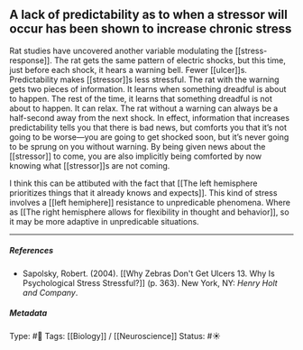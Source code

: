 ## A lack of predictability as to when a stressor will occur has been shown to increase chronic stress  # 

Rat studies have uncovered another variable modulating the [[stress-response]]. The rat gets the same pattern of electric shocks, but this time, just before each shock, it hears a warning bell. Fewer [[ulcer]]s. Predictability makes [[stressor]]s less stressful. The rat with the warning gets two pieces of information. It learns when something dreadful is about to happen. The rest of the time, it learns that something dreadful is not about to happen. It can relax. The rat without a warning can always be a half-second away from the next shock. In effect, information that increases predictability tells you that there is bad news, but comforts you that it’s not going to be worse—you are going to get shocked soon, but it’s never going to be sprung on you without warning. By being given news about the [[stressor]] to come, you are also implicitly being comforted by now knowing what [[stressor]]s are not coming. 

I think this can be attibuted with the fact that [[The left hemisphere prioritizes things that it already knows and expects]]. This kind of stress involves a  [[left hemiphere]] resistance to unpredicable phenomena. Where as [[The right hemisphere allows for flexibility in thought and behavior]], so it may be more adaptive in unpredicable situations.

___

##### References

- Sapolsky, Robert. (2004). [[Why Zebras Don't Get Ulcers 13. Why Is Psychological Stress Stressful?]] (p. 363). New York, NY: _Henry Holt and Company_.

##### Metadata

Type: #🔴 
Tags: [[Biology]] / [[Neuroscience]] 
Status: #☀️ 